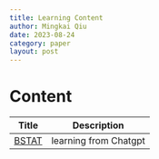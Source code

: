 ```yaml
---
title: Learning Content
author: Mingkai Qiu
date: 2023-08-24
category: paper
layout: post
---
```


# **Content**

| Title      | Description |
| ----------- | ----------- |
| [BSTAT](/content/2023-09-18-BSTAT.html)      | learning from Chatgpt       |

